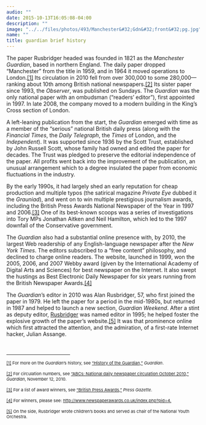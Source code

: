 ```yaml
---
audio: ""
date: 2015-10-13T16:05:08-04:00
description: ""
image: "../../files/photos/493/Manchester&#32;Gdn&#32;front&#32;pg.jpg"
name: ""
title: guardian brief history
---
```


<p>
	The paper Rusbridger headed was founded in 1821 as the <em>Manchester Guardian</em>, based in northern England. The daily paper dropped &ldquo;Manchester&rdquo; from the title in 1959, and in 1964 it moved operations to London.<a href="case_id_70_id_626.html#_ftn1" name="_ftnref1" title="">[1]</a> Its circulation in 2010 fell from over 300,000 to some 280,000&mdash;ranking about 10th among British national newspapers.<a href="case_id_70_id_626.html#_ftn2" name="_ftnref2" title="">[2]</a> Its sister paper since 1993, the <em>Observer</em>, was published on Sundays. The <em>Guardian</em> was the only national paper with an ombudsman (&ldquo;readers&rsquo; editor&rdquo;), first appointed in 1997. In late 2008, the company moved to a modern building in the King&rsquo;s Cross section of London.</p>
<p>
	A left-leaning publication from the start, the <em>Guardian</em> emerged with time as a member of the &ldquo;serious&rdquo; national British daily press (along with the <em>Financial Times</em>, the <em>Daily Telegraph</em>, the <em>Times</em> of London, and the <em>Independent</em>). It was supported since 1936 by the Scott Trust, established by John Russell Scott, whose family had owned and edited the paper for decades. The Trust was pledged to preserve the editorial independence of the paper. All profits went back into the improvement of the publication, an unusual arrangement which to a degree insulated the paper from economic fluctuations in the industry.</p>
<p>
	By the early 1990s, it had largely shed an early reputation for cheap production and multiple typos (the satirical magazine <em>Private Eye</em> dubbed it the <em>Grauniad</em>), and went on to win multiple prestigious journalism awards, including the British Press Awards National Newspaper of the Year in 1997 and 2006.<a href="case_id_70_id_626.html#_ftn3" name="_ftnref3" title="">[3]</a> One of its best-known scoops was a series of investigations into Tory MPs Jonathan Aitken and Neil Hamilton, which led to the 1997 downfall of the Conservative government.</p>
<p>
	The <em>Guardian</em> also had a substantial online presence with, by 2010, the largest Web readership of any English-language newspaper after the <em>New York Times</em>. The editors subscribed to a &ldquo;free content&rdquo; philosophy, and declined to charge online readers. The website, launched in 1999, won the 2005, 2006, and 2007 Webby award (given by the International Academy of Digital Arts and Sciences) for best newspaper on the Internet. It also swept the hustings as Best Electronic Daily Newspaper for six years running from the British Newspaper Awards.<a href="case_id_70_id_626.html#_ftn4" name="_ftnref4" title="">[4]</a></p>
<p>
	The <em>Guardian</em>&rsquo;s editor in 2010 was Alan Rusbridger, 57, who first joined the paper in 1979. He left the paper for a period in the mid-1980s, but returned in 1987 and helped to launch a new section, <em>Guardian Weekend</em>. After a stint as deputy editor, <a href="case_id_70_id_174_c_bio.html">Rusbridger</a> was named editor in 1995; he helped foster the explosive growth of the paper&rsquo;s website.<a href="case_id_70_id_626.html#_ftn5" name="_ftnref5" title="">[5]</a>&nbsp;It was that prominence online which first attracted the attention, and the admiration, of a first-rate Internet hacker, Julian Assange.</p>
<div>
	<br clear="all" />
	<hr align="left" size="1" width="33%" />
	<div id="ftn1">
		<p>
			<span style="font-size: 11px;"><a href="case_id_70_id_626.html#_ftnref1" name="_ftn1" title="">[1]</a> For more on the <em>Guardian</em>&rsquo;s history, see <a class="extlink" href="http://www.guardian.co.uk/gnm-archive/2002/jun/06/1" target="_blank">&ldquo;History of the Guardian,&rdquo;</a> <em>Guardian</em>.</span></p>
	</div>
	<div id="ftn2">
		<p>
			<span style="font-size: 11px;"><a href="case_id_70_id_626.html#_ftnref2" name="_ftn2" title="">[2]</a> For circulation numbers, see <a class="extlink" href="http://www.guardian.co.uk/media/table/2010/nov/12/abcs-national-newspapers" target="_blank">&ldquo;ABCs: National daily newspaper circulation October 2010,&rdquo;</a> <em>Guardian</em>, November 12, 2010.</span></p>
	</div>
	<div id="ftn3">
		<p>
			<span style="font-size: 11px;"><a href="case_id_70_id_626.html#_ftnref3" name="_ftn3" title="">[3]</a> For a list of award winners, see <a class="extlink" href="http://www.pressgazette.co.uk/hybrid.asp?typeCode=99&amp;navcode=92" target="_blank">&ldquo;British Press Awards,&rdquo;</a> <em>Press Gazette</em>.</span></p>
	</div>
	<div id="ftn4">
		<p>
			<span style="font-size: 11px;"><a href="case_id_70_id_626.html#_ftnref4" name="_ftn4" title="">[4]</a> For winners, please see: <a href="http://www.newspaperawards.co.uk/index.php?pid=4">http://www.newspaperawards.co.uk/index.php?pid=4</a><a class="extlink" href="http://www.newspaperawards.co.uk/index.php?pid=4." target="_blank">.</a></span></p>
	</div>
	<div id="ftn5">
		<p>
			<span style="font-size: 11px;"><a href="case_id_70_id_626.html#_ftnref5" name="_ftn5" title="">[5]</a> On the side, Rusbridger wrote children&rsquo;s books and served as chair of the National Youth Orchestra.</span></p>
	</div>
</div>